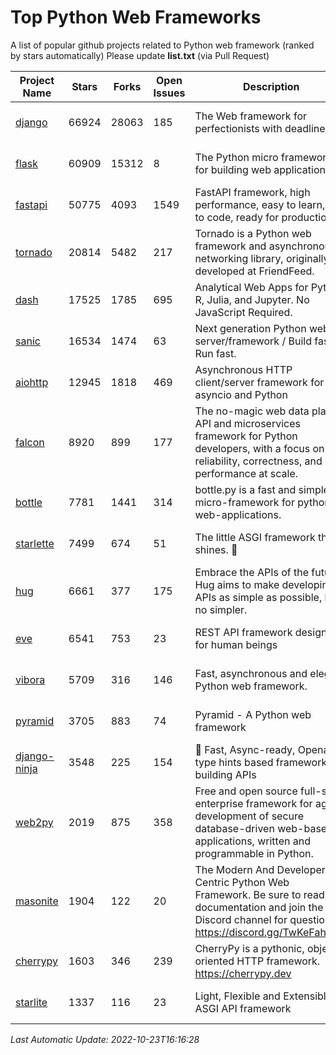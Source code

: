 # Top Python Web Frameworks
A list of popular github projects related to Python web framework (ranked by stars automatically)
Please update **list.txt** (via Pull Request)

| Project Name | Stars | Forks | Open Issues | Description | Last Commit |
| ------------ | ----- | ----- | ----------- | ----------- | ----------- |
| [django](https://github.com/django/django) | 66924 | 28063 | 185 | The Web framework for perfectionists with deadlines. | 2022-10-21 15:12:12 |
| [flask](https://github.com/pallets/flask) | 60909 | 15312 | 8 | The Python micro framework for building web applications. | 2022-10-05 03:09:06 |
| [fastapi](https://github.com/tiangolo/fastapi) | 50775 | 4093 | 1549 | FastAPI framework, high performance, easy to learn, fast to code, ready for production | 2022-10-20 11:15:56 |
| [tornado](https://github.com/tornadoweb/tornado) | 20814 | 5482 | 217 | Tornado is a Python web framework and asynchronous networking library, originally developed at FriendFeed. | 2022-10-15 15:40:46 |
| [dash](https://github.com/plotly/dash) | 17525 | 1785 | 695 | Analytical Web Apps for Python, R, Julia, and Jupyter. No JavaScript Required. | 2022-10-17 14:45:24 |
| [sanic](https://github.com/sanic-org/sanic) | 16534 | 1474 | 63 | Next generation Python web server/framework / Build fast. Run fast. | 2022-10-21 11:31:22 |
| [aiohttp](https://github.com/aio-libs/aiohttp) | 12945 | 1818 | 469 | Asynchronous HTTP client/server framework for asyncio and Python | 2022-10-22 23:01:23 |
| [falcon](https://github.com/falconry/falcon) | 8920 | 899 | 177 | The no-magic web data plane API and microservices framework for Python developers, with a focus on reliability, correctness, and performance at scale. | 2022-10-10 19:16:57 |
| [bottle](https://github.com/bottlepy/bottle) | 7781 | 1441 | 314 | bottle.py is a fast and simple micro-framework for python web-applications. | 2022-09-05 15:24:52 |
| [starlette](https://github.com/encode/starlette) | 7499 | 674 | 51 | The little ASGI framework that shines. 🌟 | 2022-10-21 13:22:30 |
| [hug](https://github.com/hugapi/hug) | 6661 | 377 | 175 | Embrace the APIs of the future. Hug aims to make developing APIs as simple as possible, but no simpler. | 2020-08-10 05:07:26 |
| [eve](https://github.com/pyeve/eve) | 6541 | 753 | 23 | REST API framework designed for human beings | 2022-09-23 07:44:54 |
| [vibora](https://github.com/vibora-io/vibora) | 5709 | 316 | 146 | Fast, asynchronous and elegant Python web framework. | 2019-02-11 10:54:12 |
| [pyramid](https://github.com/Pylons/pyramid) | 3705 | 883 | 74 | Pyramid - A Python web framework | 2022-09-29 23:22:56 |
| [django-ninja](https://github.com/vitalik/django-ninja) | 3548 | 225 | 154 | 💨  Fast, Async-ready, Openapi, type hints based framework for building APIs | 2022-10-19 12:40:42 |
| [web2py](https://github.com/web2py/web2py) | 2019 | 875 | 358 | Free and open source full-stack enterprise framework for agile development of secure database-driven web-based applications, written and programmable in Python. | 2022-06-04 18:11:51 |
| [masonite](https://github.com/MasoniteFramework/masonite) | 1904 | 122 | 20 | The Modern And Developer Centric Python Web Framework. Be sure to read the documentation and join the Discord channel for questions: https://discord.gg/TwKeFahmPZ | 2022-10-21 17:22:02 |
| [cherrypy](https://github.com/cherrypy/cherrypy) | 1603 | 346 | 239 | CherryPy is a pythonic, object-oriented HTTP framework.      https://cherrypy.dev | 2022-07-17 20:36:25 |
| [starlite](https://github.com/starlite-api/starlite) | 1337 | 116 | 23 | Light, Flexible and Extensible ASGI API framework | 2022-10-23 15:36:42 |

*Last Automatic Update: 2022-10-23T16:16:28*